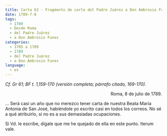 ```yaml
---
title: Carta 63 - Fragmento de carta del Padre Juárez a Don Ambrosio Funes (Roma, 8 de julio de 1789).
date: 1789-7-8
tags:
  - 1789
  - Desde Roma
  - del Padre Juárez
  - a Don Ambrosio Funes
categories:
  - 1785 a 1789
  - 1789
  - del Padre Juárez
  - a Don Ambrosio Funes
language:
  - es
---
```


_Cf. Gr 61; BF t. 1,159-170 (versión completa; párrafo citado, 169-170)._

<div align="right">
Roma, 8 de julio de 1789.
</div>

... Será casi un año que no merezco tener carta de nuestra Beata María Antonia de San José, habiéndole yo escrito casi en todos los correos. No sé a qué atribuirlo, si no es a sus demasiadas ocupaciones.

Si Vd. le escribe, dígale que me he quejado de ella en este punto. Iterum vale.
